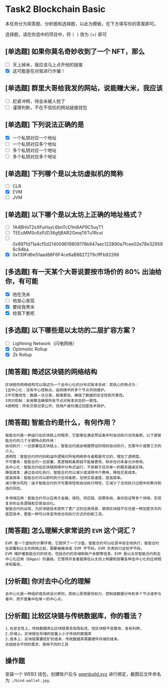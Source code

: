# Task2 Blockchain Basic

本任务分为简答题、分析题和选择题，以此为模板，在下方填写你的答案即可。

选择题，请在你选中的项目中，将 `[ ]` 改为 `[x]` 即可

## [单选题] 如果你莫名奇妙收到了一个 NFT，那么

- [ ] 天上掉米，我应该马上点开他的链接
- [x] 这可能是在对我进行诈骗！

## [单选题] 群里大哥给我发的网站，说能赚大米，我应该

- [ ] 赶紧冲啊，待会米被人抢了
- [ ] 谨慎判断，不在不信任的网站链接钱包

## [单选题] 下列说法正确的是

- [x] 一个私钥对应一个地址
- [ ] 一个私钥对应多个地址
- [ ] 多个私钥对应一个地址
- [ ] 多个私钥对应多个地址

## [单选题] 下列哪个是以太坊虚拟机的简称

- [ ] CLR
- [x] EVM
- [ ] JVM

## [单选题] 以下哪个是以太坊上正确的地址格式？

- [ ] 1A4BHoT2sXFuHsyL6bnTcD1m6AP9C5uyT1
- [ ] TEEuMMSc6zPJD36gfjBAR2GmqT6Tu1Rcut
- [ ] 0x997fd71a4cf5d214009619808176b947aec122890a7fcee02e78e329596c94ba
- [x] 0xf39Fd6e51aad88F6F4ce6aB8827279cffFb92266

## [多选题] 有一天某个大哥说要按市场价的 80% 出油给你，有可能

- [x] 他在洗米
- [ ] 他良心发现
- [x] 要给我黒米
- [x] 给我下套呢

## [多选题] 以下哪些是以太坊的二层扩容方案？

- [ ] Lightning Network（闪电网络）
- [x] Optimsitic Rollup
- [x] Zk Rollup

## [简答题] 简述区块链的网络结构

```
区块链的网络结构可以简述为一个去中心化的分布式账本系统：其核心的特点为：
1去中心化：没有中心控制点，由网络中的多个节点共同维护。
2不可篡改性：数据一旦记录，极难更改，确保了数据的安全性和可靠性。
3共识机制：采用算法确保所有节点对账本状态的一致性。
4透明性：所有交易记录公开，但用户身份通过加密技术保护。
```

## [简答题] 智能合约是什么，有何作用？

```
智能合约是一种运行在区块链上的程序，它能够在满足预设条件时自动执行合同条款。以下是智能合约的几个关键特点和作用：
自动执行：一旦部署在区块链上，智能合约就会根据预设的规则自动执行，无需中介或第三方的介入。
透明性：智能合约的代码和运作逻辑对所有网络参与者都是可见的，增加了透明度。
不可篡改：智能合约一旦部署，其逻辑和条款就不能被更改，除非合约本身允许修改。
去中心化：智能合约在区块链网络中分布式运行，不依赖于任何单一的服务器或实体。
降低成本：通过自动化执行，智能合约可以减少或消除中介费用，降低交易成本。
提高效率：智能合约可以即时执行合同条款，加快交易速度，提高效率。
减少欺诈风险：由于智能合约的不可篡改性和自动执行特性，它减少了合同执行过程中的欺诈和违约风险。

多领域应用：智能合约可以应用于金融、保险、供应链、投票系统、身份验证等多个领域，实现复杂的业务逻辑和交易自动化。
智能合约的出现，为区块链技术提供了更广泛的应用场景，使得区块链不仅仅是一种加密货币的底层技术，更是一种可以改变传统合同执行方式的创新工具。
```

## [简答题] 怎么理解大家常说的 `EVM` 这个词汇？

```
EVM 是一个虚拟的计算环境，它提供了一个沙盒，智能合约可以在其中安全地执行，智能合约在部署到以太坊网络之前，需要被编译成 EVM 字节码。EVM 负责执行这些字节码，
EVM 维护着智能合约的状态，包括合约的存储和账户余额等信息，EVM 是以太坊智能合约和去中心化应用（DApps）的基础，它使得开发者能够在以太坊上构建和部署各种去中心化的应用程序和服务。
```

## [分析题] 你对去中心化的理解

```
去中心化是一种组织或系统设计原则，其核心思想是将权力、控制或数据分布到多个节点或参与者中，而不是集中在单一的中心点。
```

## [分析题] 比较区块链与传统数据库，你的看法？

```
1.在安全性上，传统数据库比区块链更具有隐私性，但区块链不容篡改，各有利弊。
2.存储上，区块链在存储的容量上小于传统的数据库
3.成本上，区块链需要挖矿的成本，传统数据库需要硬件存储的成本。
总结结合不同的需求，使用不同的工具
```

## 操作题

安装一个 WEB3 钱包，创建账户后与 [openbuild.xyz](https://openbuild.xyz/profile) 进行绑定，截图后文件命名为 `./bind-wallet.jpg`.
